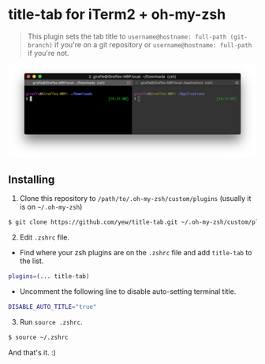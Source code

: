 # title-tab for iTerm2 + oh-my-zsh

> This plugin sets the tab title to `username@hostname: full-path (git-branch)` if you're on a git repository or `username@hostname: full-path` if you're not.

![title tab working](./img/title-tab.png)

## Installing

1. Clone this repository to `/path/to/.oh-my-zsh/custom/plugins` (usually it is on `~/.oh-my-zsh`)

  ```bash
  $ git clone https://github.com/yew/title-tab.git ~/.oh-my-zsh/custom/plugins/title-tab
  ```


2. Edit `.zshrc` file.
  - Find where your zsh plugins are on the `.zshrc` file and add ```title-tab``` to the list.

  ```bash
  plugins=(... title-tab)
  ```
  - Uncomment the following line to disable auto-setting terminal title.
  ```bash
  DISABLE_AUTO_TITLE="true"
  ```

3. Run ```source .zshrc```.

  ```bash
  $ source ~/.zshrc
  ```


And that's it. :)

